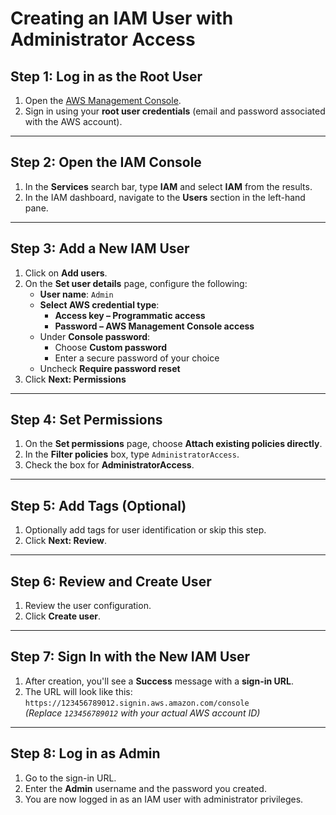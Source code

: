# Creating an IAM User with Administrator Access

## Step 1: Log in as the Root User

1. Open the [AWS Management Console](https://aws.amazon.com/console/).
2. Sign in using your **root user credentials** (email and password associated with the AWS account).

---

## Step 2: Open the IAM Console

1. In the **Services** search bar, type **IAM** and select **IAM** from the results.
2. In the IAM dashboard, navigate to the **Users** section in the left-hand pane.

---

## Step 3: Add a New IAM User

1. Click on **Add users**.
2. On the **Set user details** page, configure the following:
    - **User name**: `Admin`
    - **Select AWS credential type**:
        -  **Access key – Programmatic access**
        -  **Password – AWS Management Console access**
    - Under **Console password**:
        - Choose **Custom password**
        - Enter a secure password of your choice
    - Uncheck **Require password reset**
3. Click **Next: Permissions**

---

## Step 4: Set Permissions

1. On the **Set permissions** page, choose **Attach existing policies directly**.
2. In the **Filter policies** box, type `AdministratorAccess`.
3. Check the box for **AdministratorAccess**.

---

## Step 5: Add Tags (Optional)

1. Optionally add tags for user identification or skip this step.
2. Click **Next: Review**.

---

## Step 6: Review and Create User

1. Review the user configuration.
2. Click **Create user**.

---

## Step 7: Sign In with the New IAM User

1. After creation, you'll see a **Success** message with a **sign-in URL**.
2. The URL will look like this:  
   `https://123456789012.signin.aws.amazon.com/console`  
   *(Replace `123456789012` with your actual AWS account ID)*

---

## Step 8: Log in as Admin

1. Go to the sign-in URL.
2. Enter the **Admin** username and the password you created.
3. You are now logged in as an IAM user with administrator privileges.
